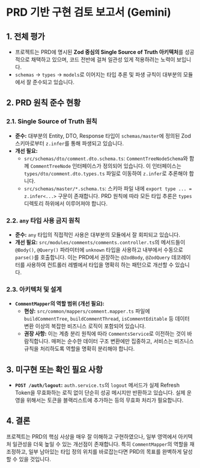 # PRD 기반 구현 검토 보고서 (Gemini)

## 1. 전체 평가

- 프로젝트는 PRD에 명시된 **Zod 중심의 Single Source of Truth 아키텍처**를 성공적으로 채택하고 있으며, 코드 전반에 걸쳐 일관성 있게 적용하려는 노력이 보입니다.
- `schemas` → `types` → `models`로 이어지는 타입 추론 및 파생 규칙이 대부분의 모듈에서 잘 준수되고 있습니다.

## 2. PRD 원칙 준수 현황

### 2.1. Single Source of Truth 원칙
- **준수:** 대부분의 Entity, DTO, Response 타입이 `schemas/master`에 정의된 Zod 스키마로부터 `z.infer`를 통해 파생되고 있습니다.
- **개선 필요:**
  - `src/schemas/dto/comment.dto.schema.ts`: `CommentTreeNodeSchema`와 함께 `CommentTreeNode` 인터페이스가 정의되어 있습니다. 이 인터페이스는 `types/dto/comment.dto.types.ts` 파일로 이동하여 `z.infer`로 추론해야 합니다.
  - `src/schemas/master/*.schema.ts`: 스키마 파일 내에 `export type ... = z.infer<...>` 구문이 존재합니다. PRD 원칙에 따라 모든 타입 추론은 `types` 디렉토리 하위에서 이루어져야 합니다.

### 2.2. `any` 타입 사용 금지 원칙
- **준수:** `any` 타입의 직접적인 사용은 대부분의 모듈에서 잘 회피되고 있습니다.
- **개선 필요:** `src/modules/comments/comments.controller.ts`의 메서드들이 `@Body()`, `@Query()` 파라미터에 `unknown` 타입을 사용하고 내부에서 수동으로 `parse()`를 호출합니다. 이는 PRD에서 권장하는 `@ZodBody`, `@ZodQuery` 데코레이터를 사용하여 컨트롤러 레벨에서 타입을 명확히 하는 패턴으로 개선할 수 있습니다.

### 2.3. 아키텍처 및 설계
- **`CommentMapper`의 역할 범위 (개선 필요):**
  - **현상:** `src/common/mappers/comment.mapper.ts` 파일에 `buildCommentTree`, `buildCommentThread`, `isCommentEditable` 등 데이터 변환 이상의 복잡한 비즈니스 로직이 포함되어 있습니다.
  - **권장 사항:** 이는 계층 분리 원칙에 따라 `CommentsService`로 이전하는 것이 바람직합니다. 매퍼는 순수한 데이터 구조 변환에만 집중하고, 서비스는 비즈니스 규칙을 처리하도록 역할을 명확히 분리해야 합니다.

## 3. 미구현 또는 확인 필요 사항

- **`POST /auth/logout`:** `auth.service.ts`의 `logout` 메서드가 실제 Refresh Token을 무효화하는 로직 없이 단순히 성공 메시지만 반환하고 있습니다. 실제 운영을 위해서는 토큰을 블랙리스트에 추가하는 등의 무효화 처리가 필요합니다.

## 4. 결론

프로젝트는 PRD의 핵심 사상을 매우 잘 이해하고 구현하였으나, 일부 영역에서 아키텍처 일관성을 더욱 높일 수 있는 개선점이 존재합니다. 특히 `CommentMapper`의 역할을 재조정하고, 일부 남아있는 타입 정의 위치를 바로잡는다면 PRD의 목표를 완벽하게 달성할 수 있을 것입니다.
